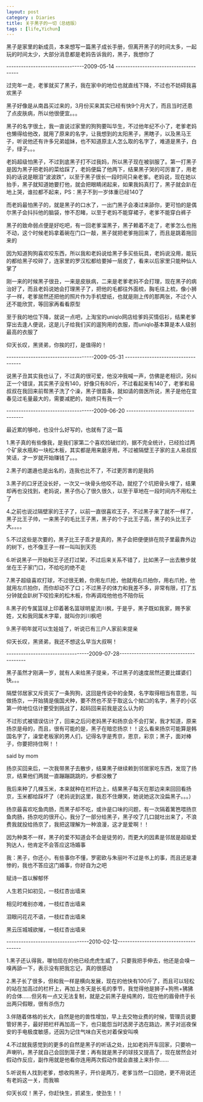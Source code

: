 ```yaml
---
layout: post
category : Diaries
title: 关于黑子的一切（总结版）
tags : [life,Yichun]
---
```



黑子是家里的新成员，本来想写一篇黑子成长手册，但离开黑子的时间太多，一起玩的时间太少，大部分消息都是老妈告诉我的，黑子，我想你了

--------------------------------2009-05-14 --------------------------------------

过完年一走，老爹就买了黑子，我在家中的地位也就直线下降，不过也不妨碍我喜欢黑子

 

黑子好像是从南昌买过来的，3月份买来其实已经有快9个月大了，而且当时还患了点皮肤病，所以他很便宜。。。

 

黑子的名字很土，我一直说过家里的狗狗要叫华生，不过他年纪不小了，老爹老妈也懒得给他改，就用了原来的名字，让我想到的太阳黑子，黑瞎子，以及黑马王子，听说他还有许多兄弟姐妹，也不知道原主人怎么取的名字了，难道是黑子，白子，绿子。。。

 

老妈超级怕黑子，不过到底黑子打不过我妈，所以黑子现在被驯服了。第一打黑子是因为黑子把老妈的菜给踩了，老妈便扁了他两下，结果黑子哭的可厉害了，用老妈的话说是眼泪“波波跌”，以至于黑子很长一段时间只亲老爹。老妈说，现在她以抬手，黑子就知道她要打他，就会把眼睛闭起来，如果我妈真打了，黑子就会趴在地上哭，谁拉都不起来，PS：黑子不到一岁体重已经140了

 

而老妈最怕黑子的，就是黑子的口水了，一出门黑子会凑过来舔你，更可怕的是偶尔黑子会抖抖他的脑袋，惨不忍睹，以至于老妈不能穿裙子，老爹不能穿白裤子

 

黑子的致命弱点便是好吃吧，有一回老爹溜黑子，黑子赖着不走了，老爹怎么也拖不动，这个时候老妈拿着碗在门口一敲，黑子就把老爹拖回来了，而且是跳着拖回来的

 

因为知道狗狗喜欢咬东西，所以我和老妈说给黑子多买些玩具，老妈说没用，能玩的都给黑子咬碎了，连家里的罗汉松都给要掉一层皮了，看来以后家里只能种仙人掌了

 

刚一来的时候黑子很丑，一来是皮肤病，二来是老爹老妈不会打理，现在黑子的病治好了，而且老妈说她会打理黑子了，把他的毛都往外面梳，胸毛往上梳，像小狮子一样，老爹居然还把他的照片作为手机壁纸，也就是刚上传的那两张，不过个人还不能欣赏，等回家再看看原型

 

至于我的地位下降，就说一点吧，上淘宝的uniqlo网店给爹妈买情侣衫，结果老爹穿出去逢人便说，这是儿子给我们买的遛狗用的衣服，而uniqlo基本算是本人级别最高的衣服了

 

仰天长叹，黑贤弟，你挨的打，是值得的！

 ------------------------------------2009-05-31 -----------------------------------

说黑子丑其实我也认了，不过真的很可爱，他没冲我喊一声，仿佛是老相识，另纠正一个错误，其实黑子没有140，好像只有80斤，不过看起来有140了，老爹和易叔叔在我回来前帮黑子洗了个澡，黑子很苗条，就如请的兽医所说，黑子是他在宜春见过毛量最大的，需要减肥的，始终只有我一个

 ------------------------------------2009-06-20 -----------------------------------

最近累的够呛，也没什么好写的，也就有了这一篇

 

1.黑子真的有些像我，是我们家第二个喜欢捡破烂的，据不完全统计，已经捡过两个矿泉水瓶和一块松木板，其实都是用来磨牙用，不过被隔壁王子家的主人易叔叔笑话，才一岁就开始赚钱了。。。

 

2.黑子的邋遢也是出名的，连我也比不了，不过更厉害的是我妈

 

3.黑子的口牙还没长好，一次又一块骨头他咬不动，就挖了个坑把骨头埋了，结果却再也没找到，老妈说，黑子伤心了很久很久，以至于草地在一段时间内不用松土了

 

4.之前也说过隔壁家的王子了，以前一直很喜欢王子，不过黑子来了就不一样了，黑子比王子帅，一来黑子的毛比王子黑，黑子的个子比王子高，黑子的头比王子大。。。。

 

5.不过这些是次要的，黑子比王子乖才是真的，黑子会把便便排在院子里最靠外边的树下，也不像王子一样一叫叫到天亮

 

6.听说黑子一开始和王子还打过架，不过后来关系不错了，比如黑子一出去散步就坐在王子家门口，不给吃的绝不走

 

7.黑子超级喜欢打球，不过很无赖，你用左爪抢，他就用右爪拍你，用右爪抢，他就用左爪拍你，而你却动不了口；不过黑子的体力和我差不多，非常有限，打了五分钟就会趴树下咬捡来的松木板，你再调戏他他也不陪你玩

 

8.黑子的专属篮球上印着著名篮球明星流川枫，于是乎，黑子既如我家，赐予家姓，又和我同属木字辈，就叫你刘川枫吧

 

9.黑子明年就可以生娃娃了，听说已有三户人家前来提亲

 

仰天长叹，黑贤弟，我还不想这么早当大叔啊！

----------------------------------2009-07-28---------------------------------------

黑子虽然才刚满一岁，就有人来给黑子提亲，不过黑子的速度居然还要比媒婆们快。。。

 

隔壁邻居家又斥资买了一条狗狗，这回是传说中的金獒，名字取得相当有意思，叫做扬京，一开始猜是俄国犬种，要不然也不至于取这么个拗口的名字，黑子的小区第一帅地位估计要受到挑战了，起码回来前我是这么认为的

 

不过形式被错误估计了，回来之后问老妈黑子和扬京会不会打架，我才知道，原来扬京是母的，而且，很有可能的是，黑子在暗恋扬京！！这么看来扬京可能算是韩国名字了，澡堂老板家的男人们，记得名字是秀京，恩京，彩京；黑子，面对棒子，你要把持住啊！！

 

said by mom

扬京买回来后，一次我带黑子去散步，结果黑子继续赖到邻居家吃东西，发现了扬京，结果他们两就一直蹦蹦跳跳的，步都没散了

我后来种了几棵玉米，本来就种在栏杆边上，结果黑子每天在那边来来回回看扬京，玉米都给踩坏了（老妈说到这里，我忍不住爆笑，她说她这次没扁黑子。。。）

 

扬京最喜欢吃鱼肉肠，而黑子却不吃，或许是口味的问题，有一次隔着篱笆喂扬京鱼肉肠，扬京吃的很开心，我分了一部分给黑子，黑子咬了几口就吐出来了，不浪费我就投给扬京了，我把这理解为一种浪漫，这才是爱啊！！

 

因为种类不一样，黑子的爱不知道会不会是徒劳的，而更大的因素是邻居是超级爱狗达人，他肯定不会答应这场婚事

我：黑子，你还小，有些事你不懂，罗密欧与朱丽叶不过是书上的事，而且还是凄惨的，我也不答应这门婚事，你好自为之吧

赋诗一首以解郁怀

 

人生若只如初见，一枝红杏出墙来

相见时难别亦难，一枝红杏出墙来

泪眼问花花不语，一枝红杏出墙来

黑云压城城欲摧，一枝红杏出墙来

----------------------------------2010-02-12--------------------------------------

1.黑子还认得我，哪怕现在的他已经虎虎生威了，只要我把手伸去，他还是会嗅一嗅再舔一下，表示没有把我忘记，真的很感动

2.黑子长了很多，但和我一样是横向发展，现在的他快有100斤了，而且可以轻松的站在加高过的栏杆上，再加上冬天是长毛的季节，我觉得他是狮子+狗熊+狒狒的合体……但另有一点又无法复制，就是之前黑子是纯黑的，现在他的眉骨终于长出两只假眼，很有杀伤力

3.伴随着体格的长大，自然是他的兽性增加，早上去交物业费的时候，管理员说要管好黑子，最好把栏杆再加高一下，也只能怨当时选房子选在路边，黑子对巡夜保安的手电极度敏感，还因为记住气味白天也对着保安叫唤

4.不过就我感觉到的更多的自然是黑子的听话之处，比如老妈开车回家，只要响一声喇叭，黑子就自己会回到笼子里；再有就是黑子的球技又提高了，现在居然会对假动作反应，副作用就是他看你连用两次假动作就会直接上来扑你……

5.听说有人找到老爹，想收购黑子，开价是两万，老爹当然一口回绝，更不用说还有老妈这一关，而我嘛

仰天长叹！黑子，你赶快生，抓紧生，使劲生！！
